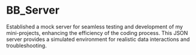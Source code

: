 # BB_Server
Established a mock server for seamless testing and development of my mini-projects, 
enhancing the efficiency of the coding process. 
This JSON server provides a simulated environment for realistic data interactions and troubleshooting.
